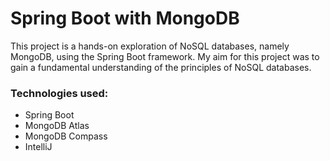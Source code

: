 # Spring Boot with MongoDB
This project is a hands-on exploration of NoSQL databases, namely MongoDB, using the Spring Boot framework.
My aim for this project was to gain a fundamental understanding of the principles of NoSQL databases.

### Technologies used:
<ul>
    <li>
        Spring Boot
    </li>
<li>
        MongoDB Atlas
    </li>
<li>
        MongoDB Compass
    </li>
<li>
        IntelliJ
    </li>
</ul>

